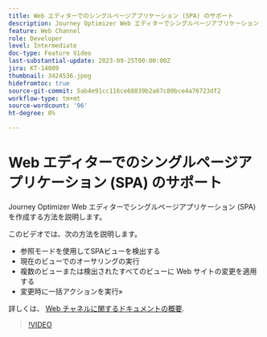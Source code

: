 ```yaml
---
title: Web エディターでのシングルページアプリケーション (SPA) のサポート
description: Journey Optimizer Web エディターでシングルページアプリケーション (SPA) を作成する方法を説明します。
feature: Web Channel
role: Developer
level: Intermediate
doc-type: Feature Video
last-substantial-update: 2023-09-25T00:00:00Z
jira: KT-14009
thumbnail: 3424536.jpeg
hidefromtoc: true
source-git-commit: 5ab4e91cc116ce68839b2a67c80bce4a76723df2
workflow-type: tm+mt
source-wordcount: '96'
ht-degree: 0%

---
```



# Web エディターでのシングルページアプリケーション (SPA) のサポート

Journey Optimizer Web エディターでシングルページアプリケーション (SPA) を作成する方法を説明します。

このビデオでは、次の方法を説明します。

* 参照モードを使用してSPAビューを検出する
* 現在のビューでのオーサリングの実行
* 複数のビューまたは検出されたすべてのビューに Web サイトの変更を適用する
* 変更時に一括アクションを実行»

詳しくは、 [Web チャネルに関するドキュメントの概要](https://experienceleague.adobe.com/docs/journey-optimizer/using/web/get-started-web.html).

>[!VIDEO](https://video.tv.adobe.com/v/3424536/?learn=on)
